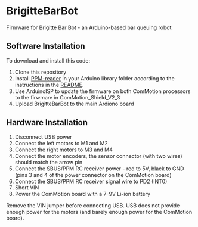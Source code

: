 
# BrigitteBarBot

Firmware for Brigitte Bar Bot - an Arduino-based bar queuing robot

## Software Installation
To download and install this code:

1. Clone this repository
2. Install [PPM-reader](https://github.com/Nikkilae/PPM-reader) in your Arduino library folder according to the instructions in the [README](https://github.com/Nikkilae/PPM-reader/blob/master/README.md).
3. Use ArduinoISP to update the firmware on both ComMotion processors to the firwmare in ComMotion_Shield_V2_3
4. Upload BrigitteBarBot to the main Ardiono board

## Hardware Installation

1. Disconnect USB power
2. Connect the left motors to M1 and M2
2. Connect the right motors to M3 and M4
3. Connect the motor encoders, the sensor connector (with two wires) should match the arrow pin
4. Connect the SBUS/PPM RC receiver power - red to 5V, black to GND (pins 3 and 4 of the power connector on the ComMotion board)
5. Connect the SBUS/PPM RC receiver signal wire to PD2 (INT0)
6. Short VIN
7. Power the ComMotion board with a 7-9V Li-ion battery

Remove the VIN jumper before connecting USB. USB does not provide enough power for the motors (and barely enough power for the ComMotion board).

